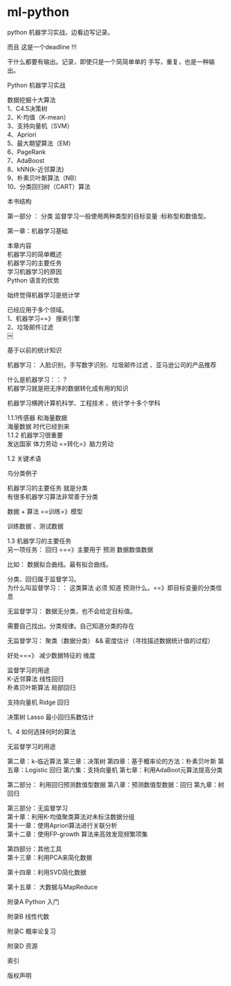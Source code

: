 # ml-python
python 机器学习实战。边看边写记录。

而且 这是一个deadline !!! 

干什么都要有输出。记录，即使只是一个简简单单的 手写，重复，也是一种输出。



Python 机器学习实战

数据挖掘十大算法  
1、C4.5决策树  
2、K-均值（K-mean）  
3、支持向量机（SVM）  
4、Apriori  
5、最大期望算法（EM）  
6、PageRank  
7、AdaBoost  
8、kNN(k-近邻算法)  
9、朴素贝叶斯算法（NB）  
10、分类回归树（CART）算法  

本书结构

第一部分 ： 分类
监督学习一般使用两种类型的目标变量 :标称型和数值型。  


第一章：机器学习基础  

本章内容  
机器学习的简单概述  
机器学习的主要任务  
学习机器学习的原因  
Python 语言的优势  

始终觉得机器学习是统计学  

已经应用于多个领域。  
1、机器学习==》 搜索引擎  
2、垃圾邮件过滤  
￼

基于以前的统计知识  

机器学习： 人脸识别，手写数字识别、垃圾邮件过滤 、亚马逊公司的产品推荐


什么是机器学习：：？  
机器学习就是把无序的数据转化成有用的知识  

机器学习横跨计算机科学、工程技术 、统计学十多个学科  

1.1.1传感器  和海量数据  
海量数据 时代已经到来  
1.1.2 机器学习很重要  
发达国家 体力劳动   ==转化=》脑力劳动

1.2 关键术语  

鸟分类例子  

机器学习的主要任务  就是分类  
有很多机器学习算法非常善于分类  

数据 +  算法 ==训练=》模型  

训练数据 、测试数据  


1.3 机器学习的主要任务  
另一项任务： 回归  ===》主要用于 预测 数据数值数据   

比如： 数据拟合曲线。最有拟合曲线。  

分类、回归属于监督学习。  
为什么叫监督学习：：  这类算法 必须 知道 预测什么。==》即目标变量的分类信息  


无监督学习： 数据无分类，也不会给定目标值。  

需要自己找出。分类规律。自己知道分类的存在  

无监督学习： 聚类（数据分类） && 密度估计（寻找描述数据统计值的过程）  

好处===》 减少数据特征的 维度  


监督学习的用途  
K-近邻算法						线性回归  
朴素贝叶斯算法			局部回归  

支持向量机					Ridge 回归  

决策树						Lasso 最小回归系数估计  


1、4 如何选择何时的算法  



无监督学习的用途






第二章：k-临近算法
第三章：决策树
第四章：基于概率论的方法：朴素贝叶斯
第五章：Logistic 回归
第六集：支持向量机
第七章：利用AdaBoot元算法提高分类

第二部分： 利用回归预测数值型数据
第八章：预测数值型数据：回归
第九章：树回归

第三部分：无监督学习  
第十章：利用K-均值聚类算法对未标注数据分组  
第十一章：使用Apriori算法进行关联分析  
第十二章：使用FP-growth 算法来高效发现频繁项集  

第四部分：其他工具  
第十三章：利用PCA来简化数据  

第十四章：利用SVD简化数据  

第十五章： 大数据与MapReduce  


附录A Python 入门  

附录B 线性代数  

附录C 概率论复习  

附录D 资源  

索引  

版权声明  




